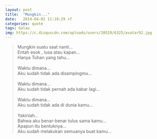 ```yaml
---
layout: post
title:  "Mungkin..."
date:   2014-04-02 11:18:29 +7
categories: quote
tags: Galau
img: https://c.disquscdn.com/uploads/users/20529/6325/avatar92.jpg
---
```

<blockquote>
Mungkin suatu saat nanti...<br />
Entah esok , lusa atau kapan...<br />
Hanya Tuhan yang tahu...<br /><br />
Waktu dimana...<br />
Aku sudah tidak ada disampingmu...<br /><br />
Waktu dimana...<br />
Aku sudah tidak pernah ada kabar lagi...<br /><br />
Waktu dimana...<br />
Aku sudah tidak ada di dunia kamu...<br /><br />
Yakinlah...<br />
Bahwa aku benar-benar tulus sama kamu...<br />
Apapun itu bentuknya...<br />
Aku sudah melakukan semuanya buat kamu... <br />
</blockquote>

